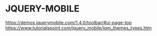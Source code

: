 # JQUERY-MOBILE
https://demos.jquerymobile.com/1.4.0/toolbar/#ui-page-top
https://www.tutorialspoint.com/jquery_mobile/jqm_themes_types.htm
